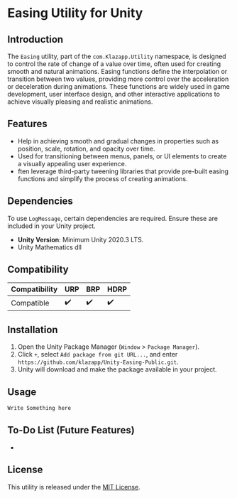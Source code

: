 # Easing Utility for Unity

## Introduction
The `Easing` utility, part of the `com.Klazapp.Utility` namespace, is designed to control the rate of change of a value over time, often used for creating smooth and natural animations. Easing functions define the interpolation or transition between two values, providing more control over the acceleration or deceleration during animations. These functions are widely used in game development, user interface design, and other interactive applications to achieve visually pleasing and realistic animations.

## Features
- Help in achieving smooth and gradual changes in properties such as position, scale, rotation, and opacity over time.
- Used for transitioning between menus, panels, or UI elements to create a visually appealing user experience.
- ften leverage third-party tweening libraries that provide pre-built easing functions and simplify the process of creating animations.

## Dependencies
To use `LogMessage`, certain dependencies are required. Ensure these are included in your Unity project.
- **Unity Version**: Minimum Unity 2020.3 LTS.
- Unity Mathematics dll

## Compatibility
| Compatibility        | URP | BRP | HDRP |
|----------------------|-----|-----|------|
| Compatible           | ✔️  | ✔️  | ✔️   |

## Installation
1. Open the Unity Package Manager (`Window` > `Package Manager`).
2. Click `+`, select `Add package from git URL...`, and enter `https://github.com/klazapp/Unity-Easing-Public.git`.
3. Unity will download and make the package available in your project.

## Usage
```csharp
Write Something here
```

## To-Do List (Future Features)
- 

## License
This utility is released under the [MIT License](LICENSE).
